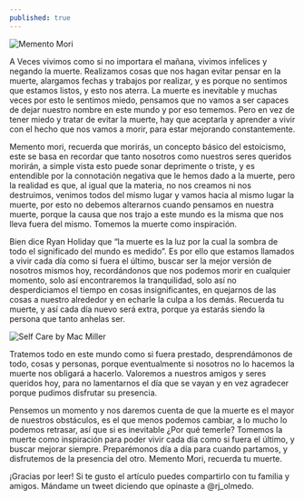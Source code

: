 ```yaml
---
published: true
---
```

![Memento Mori]({{site.baseurl}}/images/mementomori.jpeg)


A Veces vivimos como si no importara el mañana, vivimos infelices y negando la muerte. Realizamos cosas que nos hagan evitar pensar en la muerte, alargamos fechas y trabajos por realizar, y es porque no sentimos que estamos listos, y esto nos aterra. La muerte es inevitable y muchas veces por esto le sentimos miedo, pensamos que no vamos a ser capaces de dejar nuestro nombre en este mundo y por eso tememos. Pero en vez de tener miedo y tratar de evitar la muerte, hay que aceptarla y aprender a vivir con el hecho que nos vamos a morir, para estar mejorando constantemente.

Memento mori, recuerda que morirás, un concepto básico del estoicismo, este se basa en recordar que tanto nosotros como nuestros seres queridos morirán, a simple vista esto puede sonar deprimente o triste, y es entendible por la connotación negativa que le hemos dado a la muerte, pero la realidad es que, al igual que la materia, no nos creamos ni nos destruimos, venimos todos del mismo lugar y vamos hacia al mismo lugar la muerte, por esto no debemos alterarnos cuando pensamos en nuestra muerte, porque la causa que nos trajo a este mundo es la misma que nos lleva fuera del mismo. Tomemos la muerte como inspiración.

Bien dice Ryan Holiday que “la muerte es la luz por la cual la sombra de todo el significado del mundo es medido”.  Es por ello que estamos llamados a vivir cada día como si fuera el último, buscar ser la mejor versión de nosotros mismos hoy, recordándonos que nos podemos morir en cualquier momento, solo así encontraremos la tranquilidad, solo así no desperdiciamos el tiempo en cosas insignificantes, en quejarnos de las cosas a nuestro alrededor y en echarle la culpa a los demás. Recuerda tu muerte, y así cada día nuevo será extra, porque ya estarás siendo la persona que tanto anhelas ser.


![Self Care by Mac Miller]({{site.baseurl}}/images/macmiller.jpg)


Tratemos todo en este mundo como si fuera prestado, desprendámonos de todo, cosas y personas, porque eventualmente si nosotros no lo hacemos la muerte nos obligará a hacerlo. Valoremos a nuestros amigos y seres queridos hoy, para no lamentarnos el día que se vayan y en vez agradecer porque pudimos disfrutar su presencia.

Pensemos un momento y nos daremos cuenta de que la muerte es el mayor de nuestros obstáculos, es el que menos podemos cambiar, a lo mucho lo podemos retrasar, así que si es inevitable ¿Por qué temerle? Tomemos la muerte como inspiración para poder vivir cada día como si fuera el último, y buscar mejorar siempre. Preparémonos día a día para cuando partamos, y disfrutemos de la presencia del otro. Memento Mori, recuerda tu muerte.

¡Gracias por leer! Si te gusto el artículo puedes compartirlo con tu familia y amigos. Mándame un tweet diciendo que opinaste a @rj_olmedo.

